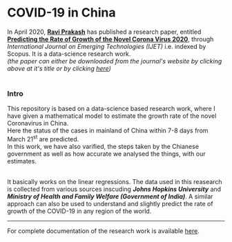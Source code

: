 # COVID-19 in China
In April 2020, [**Ravi Prakash**](https://raviprakashravi.cf/) has published a research paper, entitled [**Predicting the Rate of Growth of the Novel Corona Virus 2020**](https://www.researchtrend.net/ijet/current_issue_ijet.php?taxonomy-id=77), through _International Journal on Emerging Technologies (IJET)_ i.e. indexed by Scopus. It is a data-science research work. <br />
_(the paper can either be downloaded from the journal's website by clicking above at it's title or by clicking_ [_here_](https://github.com/ravi-prakash1907/COVID-19-China/edit/master/publication/)_)_ <br /><br />

### Intro
This repository is based on a data-science based research work, where I have given a mathematical model to estimate the growth rate of the novel Coronavirus in China. <br />
Here the status of the cases in mainland of China within 7-8 days from March 21<sup>st</sup> are predicted. <br />
In this work, we have also varified, the steps taken by the Chianese government as well as how accurate we analysed the things, with our estimates. <br /><br />

It basically works on the linear regressions. The data used in this reasearch is collected from various sources inscuding _**Johns Hopkins University**_ and _**Ministry of Health and Family Welfare (Government of India)**_. A similar approach can also be used to understand and slightly predict the rate of growth of the COVID-19 in any region of the world.

---

For complete documentation of the research work is available [here](documentation.html).
